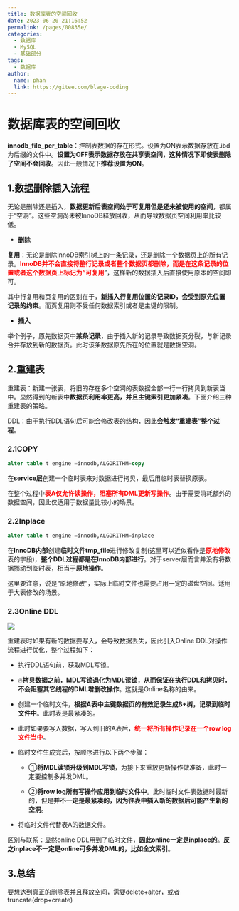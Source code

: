 ```yaml
---
title: 数据库表的空间回收
date: 2023-06-20 21:16:52
permalink: /pages/00835e/
categories:
  - 数据库
  - MySQL
  - 基础部分
tags:
  - 数据库
author: 
  name: phan
  link: https://gitee.com/blage-coding
---
```

# 数据库表的空间回收

**innodb_file_per_table**：控制表数据的存在形式。设置为ON表示数据存放在.ibd为后缀的文件中。**设置为OFF表示数据存放在共享表空间，这种情况下即使表删除了空间不会回收**。因此一般情况下**推荐设置为ON**。

## 1.数据删除插入流程

无论是删除还是插入，**数据更新后表空间处于可复用但是还未被使用的空间**，都属于“空洞”。这些空洞尚未被InnoDB释放回收，从而导致数据页空间利用率比较低。

- **删除**

**复用**：无论是删除innoDB索引树上的一条记录，还是删除一个数据页上的所有记录。<font color="red">**InnoDB并不会直接将整行记录或者整个数据页都删除，而是在这条记录的位置或者这个数据页上标记为“可复用**</font>”，这样新的数据插入后直接使用原本的空间即可。

其中行复用和页复用的区别在于，**新插入行复用位置的记录ID，会受到原先位置记录的约束**。而页复用则不受任何数据索引或者是主键的限制。

- **插入**

举个例子，原先数据页中**某条记录**，由于插入新的记录导致数据页分裂，与新记录合并存放到新的数据页。此时该条数据原先所在的位置就是数据空洞。

## 2.重建表

重建表：新建一张表，将旧的存在多个空洞的表数据全部一行一行拷贝到新表当中。显然得到的新表中**数据页利用率更高，并且主键索引更加紧凑**。下面介绍三种重建表的策略。

DDL：由于执行DDL语句后可能会修改表的结构，因此**会触发“重建表”整个过程**。

### 2.1COPY

```sql
alter table t engine =innodb,ALGORITHM=copy
```

在**service层**创建一个临时表来对数据进行拷贝，最后用临时表替换原表。

在整个过程中<font color="red">**表A仅允许读操作，阻塞所有DML更新写操作**</font>。由于需要消耗额外的数据空间，因此仅适用于数据量比较小的场景。

### 2.2Inplace

```sql
alter table t engine =innodb,ALGORITHM=inplace
```

在**InnoDB内部**创建**临时文件tmp_file**进行修改复制(这里可以近似看作是<font color="red">**原地修改**</font>表的字段)，**整个DDL过程都是在InnoDB内部进行**。对于server层而言并没有将数据挪动到临时表，相当于**原地操作**。

这里要注意，说是“原地修改”，实际上临时文件也需要占用一定的磁盘空间。适用于大表修改的场景。

### 2.3Online DDL

![](https://cdn.staticaly.com/gh/blage-coding/picx-images-hosting@master/20230630/image.6c8xpd18vfw0.webp)

重建表时如果有新的数据要写入，会导致数据丢失，因此引入Online DDL对操作流程进行优化，整个过程如下：

- 执行DDL语句前，获取MDL写锁。
- 🔥**拷贝数据之前，MDL写锁退化为MDL读锁，从而保证在执行DDL和拷贝时，不会阻塞其它线程的DML增删改操作**。这就是Online名称的由来。

- 创建一个临时文件，**根据A表中主键数据页的有效记录生成B+树，记录到临时文件中**。此时表是最紧凑的。

- 此时如果要写入数据，写入到旧的A表后，<font color="red">**统一将所有操作记录在一个row log文件当中**</font>。

- 临时文件生成完后，按顺序进行以下两个步骤：

  - ①**将MDL读锁升级到MDL写锁**，为接下来重放更新操作做准备，此时一定要控制多并发DML。

  - ②**将row log所有写操作应用到临时文件中**。此时临时文件表数据时最新的，但是**并不一定是最紧凑的，因为往表中插入新的数据后可能产生新的空洞**。

- 将临时文件代替表A的数据文件。

区别与联系：显然online DDL用到了临时文件，**因此online一定是inplace的**。**反之inplace不一定是online可多并发DML的，比如全文索引**。

## 3.总结

要想达到真正的删除表并且释放空间，需要delete+alter，或者truncate(drop+create)